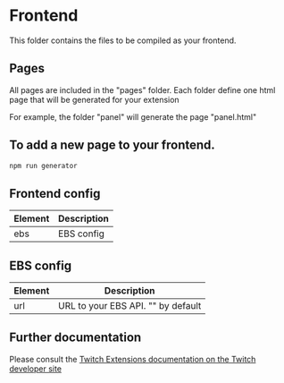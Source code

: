 # Frontend

This folder contains the files to be compiled as your frontend.

## Pages
All pages are included in the "pages" folder. Each folder define one html page that will be generated for your extension

For example, the folder "panel" will generate the page "panel.html"

## To add a new page to your frontend.
```bash
npm run generator
```

## Frontend config
| Element  | Description |
| ------------- | ------------- |
| ebs | EBS config |

## EBS config
| Element  | Description |
| ------------- | ------------- |
| url | URL to your EBS API.  "" by default  |

## Further documentation

Please consult the [Twitch Extensions documentation on the Twitch developer site](https://dev.twitch.tv/docs/extensions)